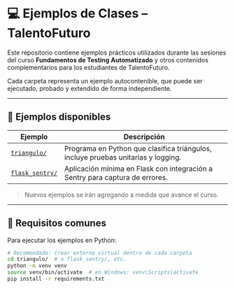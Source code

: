 
# 💻 Ejemplos de Clases – TalentoFuturo

Este repositorio contiene ejemplos prácticos utilizados durante las sesiones del curso **Fundamentos de Testing Automatizado** y otros contenidos complementarios para los estudiantes de TalentoFuturo.

Cada carpeta representa un ejemplo autocontenible, que puede ser ejecutado, probado y extendido de forma independiente.

---

## 📁 Ejemplos disponibles

| Ejemplo                            | Descripción                                                                 |
|-----------------------------------|-----------------------------------------------------------------------------|
| [`triangulo/`](./Triangulo/)      | Programa en Python que clasifica triángulos, incluye pruebas unitarias y logging. |
| [`flask_sentry/`](./flask_sentry/) | Aplicación mínima en Flask con integración a Sentry para captura de errores.     |

> Nuevos ejemplos se irán agregando a medida que avance el curso.

---

## 🧰 Requisitos comunes

Para ejecutar los ejemplos en Python:

```bash
# Recomendado: crear entorno virtual dentro de cada carpeta
cd triangulo/  # o flask_sentry/, etc.
python -m venv venv
source venv/bin/activate  # en Windows: venv\Scripts\activate
pip install -r requirements.txt
